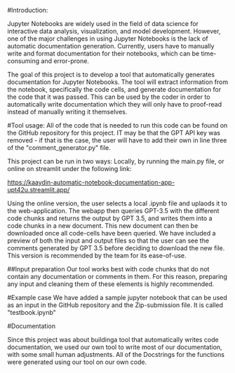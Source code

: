 #Introduction:

Jupyter Notebooks are widely used in the field of data science for interactive data analysis, visualization, and model development. However, one of the major challenges in using Jupyter Notebooks is the lack of automatic documentation generation. Currently, users have to manually write and format documentation for their notebooks, which can be time-consuming and error-prone.

The goal of this project is to develop a tool that automatically generates documentation for Jupyter Notebooks. The tool will extract information from the notebook, specifically the code cells, and generate documentation for the code that it was passed. This can be used by the coder in order to automatically write documentation which they will only have to proof-read instead of manually writing it themselves. 

#Tool usage:
All of the code that is needed to run this code can be found on the GitHub repository for this project. IT may be that the GPT API key was removed - if that is the case, the user will have to add their own in line three of the "comment_generator.py" file. 

This project can be run in two ways: Locally, by running the main.py file, or online on streamlit under the following link: 

https://kaaydin-automatic-notebook-documentation-app-upt42u.streamlit.app/

Using the online version, the user selects a local .ipynb file and uplaods it to the web-application. The webapp then queries GPT-3.5 with the different code chunks and returns the output by GPT 3.5, and writes them into a code chunks in a new document. This new document can then be downloaded once all code-cells have been queried. We have included a preview of both the input and output files so that the user can see the comments generated by GPT 3.5 before deciding to download the new file. This version is recommended by the team for its ease-of-use.

##Input preparation
Our tool works best with code chunks that do not contain any documentation or comments in them. For this reason, preparing any input and cleaning them of these elements is highly recommended. 

#Example case
We have added a sample jupyter notebook that can be used as an input in the GitHub repository and the Zip-submission file. It is called "testbook.ipynb"

#Documentation

Since this project was about buildinga tool that automatically writes code documentation, we used our own tool to write most of our documentation, with some small human adjustments. All of the Docstrings for the functions were generated using our tool on our own code. 

